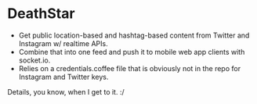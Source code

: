 DeathStar
=========

* Get public location-based and hashtag-based content from Twitter and Instagram w/ realtime APIs.
* Combine that into one feed and push it to mobile web app clients with socket.io. 
* Relies on a credentials.coffee file that is obviously not in the repo for Instagram and Twitter keys.

Details, you know, when I get to it. :/
